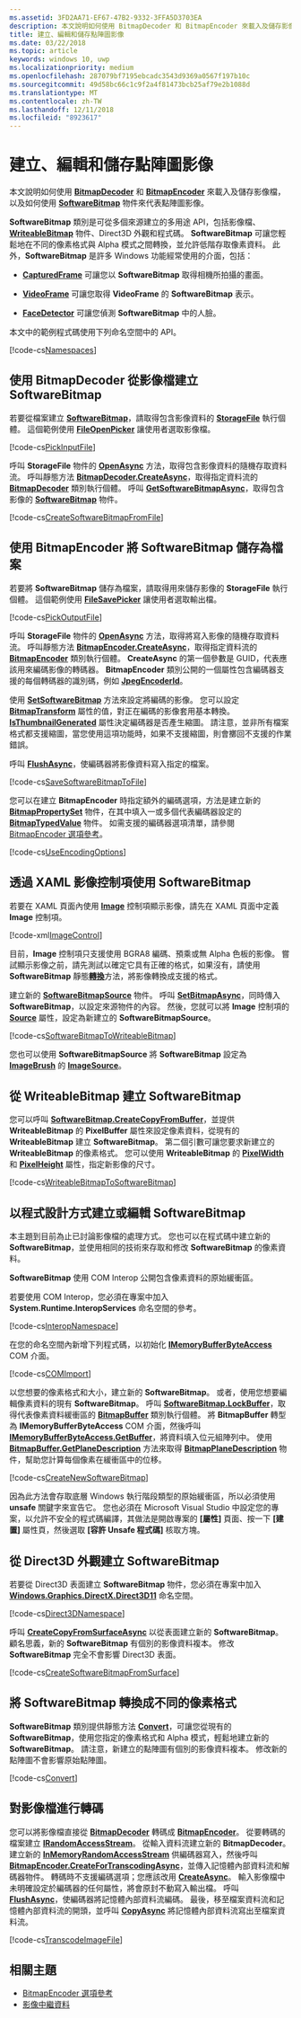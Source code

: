 ```yaml
---
ms.assetid: 3FD2AA71-EF67-47B2-9332-3FFA5D3703EA
description: 本文說明如何使用 BitmapDecoder 和 BitmapEncoder 來載入及儲存影像檔，以及如何使用 SoftwareBitmap 物件來代表點陣圖影像。
title: 建立、編輯和儲存點陣圖影像
ms.date: 03/22/2018
ms.topic: article
keywords: windows 10, uwp
ms.localizationpriority: medium
ms.openlocfilehash: 287079bf7195ebcadc3543d9369a0567f197b10c
ms.sourcegitcommit: 49d58bc66c1c9f2a4f81473bcb25af79e2b1088d
ms.translationtype: MT
ms.contentlocale: zh-TW
ms.lasthandoff: 12/11/2018
ms.locfileid: "8923617"
---
```

# <a name="create-edit-and-save-bitmap-images"></a>建立、編輯和儲存點陣圖影像



本文說明如何使用 [**BitmapDecoder**](https://msdn.microsoft.com/library/windows/apps/br226176) 和 [**BitmapEncoder**](https://msdn.microsoft.com/library/windows/apps/br226206) 來載入及儲存影像檔，以及如何使用 [**SoftwareBitmap**](https://msdn.microsoft.com/library/windows/apps/dn887358) 物件來代表點陣圖影像。

**SoftwareBitmap** 類別是可從多個來源建立的多用途 API，包括影像檔、[**WriteableBitmap**](https://msdn.microsoft.com/library/windows/apps/br243259) 物件、Direct3D 外觀和程式碼。 **SoftwareBitmap** 可讓您輕鬆地在不同的像素格式與 Alpha 模式之間轉換，並允許低階存取像素資料。 此外，**SoftwareBitmap** 是許多 Windows 功能經常使用的介面，包括：

-   [**CapturedFrame**](https://msdn.microsoft.com/library/windows/apps/dn278725) 可讓您以 **SoftwareBitmap** 取得相機所拍攝的畫面。

-   [**VideoFrame**](https://msdn.microsoft.com/library/windows/apps/dn930917) 可讓您取得 **VideoFrame** 的 **SoftwareBitmap** 表示。

-   [**FaceDetector**](https://msdn.microsoft.com/library/windows/apps/dn974129) 可讓您偵測 **SoftwareBitmap** 中的人臉。

本文中的範例程式碼使用下列命名空間中的 API。

[!code-cs[Namespaces](./code/ImagingWin10/cs/MainPage.xaml.cs#SnippetNamespaces)]

## <a name="create-a-softwarebitmap-from-an-image-file-with-bitmapdecoder"></a>使用 BitmapDecoder 從影像檔建立 SoftwareBitmap

若要從檔案建立 [**SoftwareBitmap**](https://msdn.microsoft.com/library/windows/apps/dn887358)，請取得包含影像資料的 [**StorageFile**](https://msdn.microsoft.com/library/windows/apps/br227171) 執行個體。 這個範例使用 [**FileOpenPicker**](https://msdn.microsoft.com/library/windows/apps/br207847) 讓使用者選取影像檔。

[!code-cs[PickInputFile](./code/ImagingWin10/cs/MainPage.xaml.cs#SnippetPickInputFile)]

呼叫 **StorageFile** 物件的 [**OpenAsync**](https://msdn.microsoft.com/library/windows/apps/br227116) 方法，取得包含影像資料的隨機存取資料流。 呼叫靜態方法 [**BitmapDecoder.CreateAsync**](https://msdn.microsoft.com/library/windows/apps/br226182)，取得指定資料流的 [**BitmapDecoder**](https://msdn.microsoft.com/library/windows/apps/br226176) 類別執行個體。 呼叫 [**GetSoftwareBitmapAsync**](https://msdn.microsoft.com/library/windows/apps/dn887332)，取得包含影像的 [**SoftwareBitmap**](https://msdn.microsoft.com/library/windows/apps/dn887358) 物件。

[!code-cs[CreateSoftwareBitmapFromFile](./code/ImagingWin10/cs/MainPage.xaml.cs#SnippetCreateSoftwareBitmapFromFile)]

## <a name="save-a-softwarebitmap-to-a-file-with-bitmapencoder"></a>使用 BitmapEncoder 將 SoftwareBitmap 儲存為檔案

若要將 **SoftwareBitmap** 儲存為檔案，請取得用來儲存影像的 **StorageFile** 執行個體。 這個範例使用 [**FileSavePicker**](https://msdn.microsoft.com/library/windows/apps/br207871) 讓使用者選取輸出檔。

[!code-cs[PickOutputFile](./code/ImagingWin10/cs/MainPage.xaml.cs#SnippetPickOutputFile)]

呼叫 **StorageFile** 物件的 [**OpenAsync**](https://msdn.microsoft.com/library/windows/apps/br227116) 方法，取得將寫入影像的隨機存取資料流。 呼叫靜態方法 [**BitmapEncoder.CreateAsync**](https://msdn.microsoft.com/library/windows/apps/br226211)，取得指定資料流的 [**BitmapEncoder**](https://msdn.microsoft.com/library/windows/apps/br226206) 類別執行個體。 **CreateAsync** 的第一個參數是 GUID，代表應該用來編碼影像的轉碼器。 **BitmapEncoder** 類別公開的一個屬性包含編碼器支援的每個轉碼器的識別碼，例如 [**JpegEncoderId**](https://msdn.microsoft.com/library/windows/apps/br226226)。

使用 [**SetSoftwareBitmap**](https://msdn.microsoft.com/library/windows/apps/dn887337) 方法來設定將編碼的影像。 您可以設定 [**BitmapTransform**](https://msdn.microsoft.com/library/windows/apps/br226254) 屬性的值，對正在編碼的影像套用基本轉換。 [**IsThumbnailGenerated**](https://msdn.microsoft.com/library/windows/apps/br226225) 屬性決定編碼器是否產生縮圖。 請注意，並非所有檔案格式都支援縮圖，當您使用這項功能時，如果不支援縮圖，則會擲回不支援的作業錯誤。

呼叫 [**FlushAsync**](https://msdn.microsoft.com/library/windows/apps/br226216)，使編碼器將影像資料寫入指定的檔案。

[!code-cs[SaveSoftwareBitmapToFile](./code/ImagingWin10/cs/MainPage.xaml.cs#SnippetSaveSoftwareBitmapToFile)]

您可以在建立 **BitmapEncoder** 時指定額外的編碼選項，方法是建立新的 [**BitmapPropertySet**](https://msdn.microsoft.com/library/windows/apps/hh974338) 物件，在其中填入一或多個代表編碼器設定的 [**BitmapTypedValue**](https://msdn.microsoft.com/library/windows/apps/hh700687) 物件。 如需支援的編碼器選項清單，請參閱 [BitmapEncoder 選項參考](bitmapencoder-options-reference.md)。

[!code-cs[UseEncodingOptions](./code/ImagingWin10/cs/MainPage.xaml.cs#SnippetUseEncodingOptions)]

## <a name="use-softwarebitmap-with-a-xaml-image-control"></a>透過 XAML 影像控制項使用 SoftwareBitmap

若要在 XAML 頁面內使用 [**Image**](https://msdn.microsoft.com/library/windows/apps/br242752) 控制項顯示影像，請先在 XAML 頁面中定義 **Image** 控制項。

[!code-xml[ImageControl](./code/ImagingWin10/cs/MainPage.xaml#SnippetImageControl)]

目前，**Image** 控制項只支援使用 BGRA8 編碼、預乘或無 Alpha 色板的影像。 嘗試顯示影像之前，請先測試以確定它具有正確的格式，如果沒有，請使用 **SoftwareBitmap** 靜態[**轉換**](https://msdn.microsoft.com/library/windows/apps/dn887362)方法，將影像轉換成支援的格式。

建立新的 [**SoftwareBitmapSource**](https://msdn.microsoft.com/library/windows/apps/dn997854) 物件。 呼叫 [**SetBitmapAsync**](https://msdn.microsoft.com/library/windows/apps/dn997856)，同時傳入 **SoftwareBitmap**，以設定來源物件的內容。 然後，您就可以將 **Image** 控制項的 [**Source**](https://msdn.microsoft.com/library/windows/apps/br242760) 屬性，設定為新建立的 **SoftwareBitmapSource**。

[!code-cs[SoftwareBitmapToWriteableBitmap](./code/ImagingWin10/cs/MainPage.xaml.cs#SnippetSoftwareBitmapToWriteableBitmap)]

您也可以使用 **SoftwareBitmapSource** 將 **SoftwareBitmap** 設定為 [**ImageBrush**](https://msdn.microsoft.com/library/windows/apps/br210101) 的 [**ImageSource**](https://msdn.microsoft.com/library/windows/apps/br210105)。

## <a name="create-a-softwarebitmap-from-a-writeablebitmap"></a>從 WriteableBitmap 建立 SoftwareBitmap

您可以呼叫 [**SoftwareBitmap.CreateCopyFromBuffer**](https://msdn.microsoft.com/library/windows/apps/dn887370)，並提供 **WriteableBitmap** 的 **PixelBuffer** 屬性來設定像素資料，從現有的 **WriteableBitmap** 建立 **SoftwareBitmap**。 第二個引數可讓您要求新建立的 **WriteableBitmap** 的像素格式。 您可以使用 **WriteableBitmap** 的 [**PixelWidth**](https://msdn.microsoft.com/library/windows/apps/br243253) 和 [**PixelHeight**](https://msdn.microsoft.com/library/windows/apps/br243251) 屬性，指定新影像的尺寸。

[!code-cs[WriteableBitmapToSoftwareBitmap](./code/ImagingWin10/cs/MainPage.xaml.cs#SnippetWriteableBitmapToSoftwareBitmap)]

## <a name="create-or-edit-a-softwarebitmap-programmatically"></a>以程式設計方式建立或編輯 SoftwareBitmap

本主題到目前為止已討論影像檔的處理方式。 您也可以在程式碼中建立新的 **SoftwareBitmap**，並使用相同的技術來存取和修改 **SoftwareBitmap** 的像素資料。

**SoftwareBitmap** 使用 COM Interop 公開包含像素資料的原始緩衝區。

若要使用 COM Interop，您必須在專案中加入 **System.Runtime.InteropServices** 命名空間的參考。

[!code-cs[InteropNamespace](./code/ImagingWin10/cs/MainPage.xaml.cs#SnippetInteropNamespace)]

在您的命名空間內新增下列程式碼，以初始化 [**IMemoryBufferByteAccess**](https://msdn.microsoft.com/library/windows/desktop/mt297505) COM 介面。

[!code-cs[COMImport](./code/ImagingWin10/cs/MainPage.xaml.cs#SnippetCOMImport)]

以您想要的像素格式和大小，建立新的 **SoftwareBitmap**。 或者，使用您想要編輯像素資料的現有 **SoftwareBitmap**。 呼叫 [**SoftwareBitmap.LockBuffer**](https://msdn.microsoft.com/library/windows/apps/dn887380)，取得代表像素資料緩衝區的 [**BitmapBuffer**](https://msdn.microsoft.com/library/windows/apps/dn887325) 類別執行個體。 將 **BitmapBuffer** 轉型為 **IMemoryBufferByteAccess** COM 介面，然後呼叫 [**IMemoryBufferByteAccess.GetBuffer**](https://msdn.microsoft.com/library/windows/desktop/mt297506)，將資料填入位元組陣列中。 使用 [**BitmapBuffer.GetPlaneDescription**](https://msdn.microsoft.com/library/windows/apps/dn887330) 方法來取得 [**BitmapPlaneDescription**](https://msdn.microsoft.com/library/windows/apps/dn887342) 物件，幫助您計算每個像素在緩衝區中的位移。

[!code-cs[CreateNewSoftwareBitmap](./code/ImagingWin10/cs/MainPage.xaml.cs#SnippetCreateNewSoftwareBitmap)]

因為此方法會存取底層 Windows 執行階段類型的原始緩衝區，所以必須使用 **unsafe** 關鍵字來宣告它。 您也必須在 Microsoft Visual Studio 中設定您的專案，以允許不安全的程式碼編譯，其做法是開啟專案的 **\[屬性\]** 頁面、按一下 **\[建置\]** 屬性頁，然後選取 **\[容許 Unsafe 程式碼\]** 核取方塊。

## <a name="create-a-softwarebitmap-from-a-direct3d-surface"></a>從 Direct3D 外觀建立 SoftwareBitmap

若要從 Direct3D 表面建立 **SoftwareBitmap** 物件，您必須在專案中加入 [**Windows.Graphics.DirectX.Direct3D11**](https://msdn.microsoft.com/library/windows/apps/dn895104) 命名空間。

[!code-cs[Direct3DNamespace](./code/ImagingWin10/cs/MainPage.xaml.cs#SnippetDirect3DNamespace)]

呼叫 [**CreateCopyFromSurfaceAsync**](https://msdn.microsoft.com/library/windows/apps/dn887373) 以從表面建立新的 **SoftwareBitmap**。 顧名思義，新的 **SoftwareBitmap** 有個別的影像資料複本。 修改 **SoftwareBitmap** 完全不會影響 Direct3D 表面。

[!code-cs[CreateSoftwareBitmapFromSurface](./code/ImagingWin10/cs/MainPage.xaml.cs#SnippetCreateSoftwareBitmapFromSurface)]

## <a name="convert-a-softwarebitmap-to-a-different-pixel-format"></a>將 SoftwareBitmap 轉換成不同的像素格式

**SoftwareBitmap** 類別提供靜態方法 [**Convert**](https://msdn.microsoft.com/library/windows/apps/dn887362)，可讓您從現有的 **SoftwareBitmap**，使用您指定的像素格式和 Alpha 模式，輕鬆地建立新的 **SoftwareBitmap**。 請注意，新建立的點陣圖有個別的影像資料複本。 修改新的點陣圖不會影響原始點陣圖。

[!code-cs[Convert](./code/ImagingWin10/cs/MainPage.xaml.cs#SnippetConvert)]

## <a name="transcode-an-image-file"></a>對影像檔進行轉碼

您可以將影像檔直接從 [**BitmapDecoder**](https://msdn.microsoft.com/library/windows/apps/br226176) 轉碼成 [**BitmapEncoder**](https://msdn.microsoft.com/library/windows/apps/br226206)。 從要轉碼的檔案建立 [**IRandomAccessStream**](https://msdn.microsoft.com/library/windows/apps/br241731)。 從輸入資料流建立新的 **BitmapDecoder**。 建立新的 [**InMemoryRandomAccessStream**](https://msdn.microsoft.com/library/windows/apps/br241720) 供編碼器寫入，然後呼叫 [**BitmapEncoder.CreateForTranscodingAsync**](https://msdn.microsoft.com/library/windows/apps/br226214)，並傳入記憶體內部資料流和解碼器物件。 轉碼時不支援編碼選項；您應該改用 [**CreateAsync**](https://docs.microsoft.com/uwp/api/windows.graphics.imaging.bitmapencoder.createasync)。 輸入影像檔中未明確設定於編碼器的任何屬性，將會原封不動寫入輸出檔。 呼叫 [**FlushAsync**](https://msdn.microsoft.com/library/windows/apps/br226216)，使編碼器將記憶體內部資料流編碼。 最後，移至檔案資料流和記憶體內部資料流的開頭，並呼叫 [**CopyAsync**](https://msdn.microsoft.com/library/windows/apps/hh701827) 將記憶體內部資料流寫出至檔案資料流。

[!code-cs[TranscodeImageFile](./code/ImagingWin10/cs/MainPage.xaml.cs#SnippetTranscodeImageFile)]

## <a name="related-topics"></a>相關主題

* [BitmapEncoder 選項參考](bitmapencoder-options-reference.md)
* [影像中繼資料](image-metadata.md)
 

 




